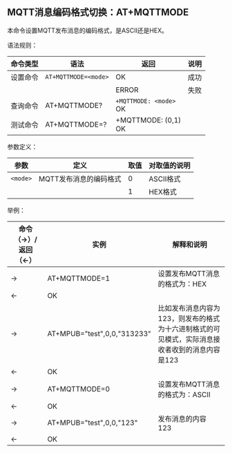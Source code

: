 ## MQTT消息编码格式切换：AT+MQTTMODE

本命令设置MQTT发布消息的编码格式，是ASCII还是HEX。

语法规则：

| 命令类型 | 语法                 | 返回                       | 说明 |
| -------- | -------------------- | -------------------------- | ---- |
| 设置命令 | `AT+MQTTMODE=<mode>` | OK                         | 成功 |
|          |                      | ERROR                      | 失败 |
| 查询命令 | AT+MQTTMODE?         | `+MQTTMODE: <mode> `<br>OK |      |
| 测试命令 | AT+MQTTMODE=?        | +MQTTMODE: (0,1) <br>OK    |      |

 

参数定义：

| 参数     | 定义                   | 取值 | 对取值的说明 |
| -------- | ---------------------- | ---- | ------------ |
| `<mode>` | MQTT发布消息的编码格式 | 0    | ASCII格式    |
|          |                        | 1    | HEX格式      |

 

举例：

| 命令（→）/返回（←） | 实例                        | 解释和说明                                                   |
| ------------------- | --------------------------- | ------------------------------------------------------------ |
| →                   | AT+MQTTMODE=1               | 设置发布MQTT消息的格式为：HEX                                |
| ←                   | OK                          |                                                              |
| →                   | AT+MPUB="test",0,0,"313233" | 比如发布消息内容为123，则发布的格式为十六进制格式的可见模式，实际消息接收者收到的消息内容是123 |
| ←                   | OK                          |                                                              |
| →                   | AT+MQTTMODE=0               | 设置发布MQTT消息的格式为：ASCII                              |
| ←                   | OK                          |                                                              |
| →                   | AT+MPUB="test",0,0,"123"    | 发布消息的内容 123                                           |
| ←                   | OK                          |                                                              |

